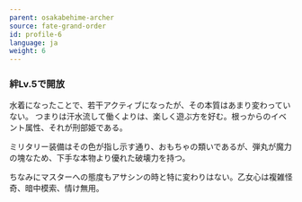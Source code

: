 ```yaml
---
parent: osakabehime-archer
source: fate-grand-order
id: profile-6
language: ja
weight: 6
---
```


### 絆Lv.5で開放

水着になったことで、若干アクティブになったが、その本質はあまり変わっていない。
つまりは汗水流して働くよりは、楽しく遊ぶ方を好む。根っからのイベント属性、それが刑部姫である。

ミリタリー装備はその色が指し示す通り、おもちゃの類いであるが、弾丸が魔力の塊なため、下手な本物より優れた破壊力を持つ。

ちなみにマスターへの態度もアサシンの時と特に変わりはない。乙女心は複雑怪奇、暗中模索、情け無用。
